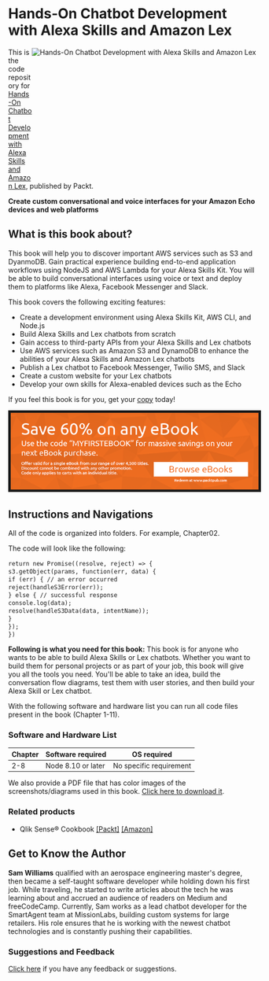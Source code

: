# Hands-On Chatbot Development with Alexa Skills and Amazon Lex

<a href="https://www.packtpub.com/web-development/hands-chatbot-development-alexa-skills-and-amazon-lex?utm_source=github&utm_medium=repository&utm_campaign=9781788993487"><img src="https://www.packtpub.com/sites/default/files/9781788993487.png" alt="Hands-On Chatbot Development with Alexa Skills and Amazon Lex" height="256px" align="right"></a>

This is the code repository for [Hands-On Chatbot Development with Alexa Skills and Amazon Lex](https://www.packtpub.com/web-development/hands-chatbot-development-alexa-skills-and-amazon-lex?utm_source=github&utm_medium=repository&utm_campaign=9781788993487), published by Packt.

**Create custom conversational and voice interfaces for your Amazon Echo devices and web platforms**

## What is this book about?
This book will help you to discover important AWS services such as S3 and DyanmoDB. Gain practical experience building end-to-end application workflows using NodeJS and AWS Lambda for your Alexa Skills Kit. You will be able to build conversational interfaces using voice or text and deploy them to platforms like Alexa, Facebook Messenger and Slack.

This book covers the following exciting features:
* Create a development environment using Alexa Skills Kit, AWS CLI, and Node.js
* Build Alexa Skills and Lex chatbots from scratch
* Gain access to third-party APIs from your Alexa Skills and Lex chatbots
* Use AWS services such as Amazon S3 and DynamoDB to enhance the abilities of your Alexa Skills and Amazon Lex chatbots
* Publish a Lex chatbot to Facebook Messenger, Twilio SMS, and Slack
* Create a custom website for your Lex chatbots
* Develop your own skills for Alexa-enabled devices such as the Echo

If you feel this book is for you, get your [copy](https://www.amazon.com/dp/1788993489) today!

<a href="https://www.packtpub.com/?utm_source=github&utm_medium=banner&utm_campaign=GitHubBanner"><img src="https://raw.githubusercontent.com/PacktPublishing/GitHub/master/GitHub.png" 
alt="https://www.packtpub.com/" border="5" /></a>


## Instructions and Navigations
All of the code is organized into folders. For example, Chapter02.

The code will look like the following:
```
return new Promise((resolve, reject) => {
s3.getObject(params, function(err, data) {
if (err) { // an error occurred
reject(handleS3Error(err));
} else { // successful response
console.log(data);
resolve(handleS3Data(data, intentName));
}
});
})
```

**Following is what you need for this book:**
This book is for anyone who wants to be able to build Alexa Skills or Lex chatbots. Whether you want to build them for personal projects or as part of your job, this book will give you all the tools you need. You'll be able to take an idea, build the conversation flow diagrams, test them with user stories, and then build your Alexa Skill or Lex chatbot.

With the following software and hardware list you can run all code files present in the book (Chapter 1-11).

### Software and Hardware List

| Chapter  | Software required                      | OS required                          |
| -------- | ------------------------------------   | ------------------------------------ |
| 2-8      | Node 8.10 or later                     |No specific requirement               |



We also provide a PDF file that has color images of the screenshots/diagrams used in this book. [Click here to download it](https://www.packtpub.com/sites/default/files/downloads/9781788993487_ColorImages.pdf).

### Related products 
* Qlik Sense® Cookbook [[Packt]](https://www.packtpub.com/big-data-and-business-intelligence/qlik-sense-cookbook?utm_source=github&utm_medium=repository&utm_campaign=9781782175148) [[Amazon]](https://www.amazon.com/dp/1785285165)


## Get to Know the Author
**Sam Williams**
qualified with an aerospace engineering master's degree, then became a self-taught software developer while holding down his first job. While traveling, he started to write articles about the tech he was learning about and accrued an audience of readers on Medium and freeCodeCamp.
Currently, Sam works as a lead chatbot developer for the SmartAgent team at MissionLabs, building custom systems for large retailers. His role ensures that he is working with the newest chatbot technologies and is constantly pushing their capabilities.






### Suggestions and Feedback
[Click here](https://docs.google.com/forms/d/e/1FAIpQLSdy7dATC6QmEL81FIUuymZ0Wy9vH1jHkvpY57OiMeKGqib_Ow/viewform) if you have any feedback or suggestions.


